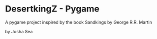 # DesertkingZ - Pygame

A pygame project inspired by the book Sandkings by George R.R. Martin

by Josha Sea